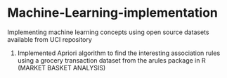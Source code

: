 # Machine-Learning-implementation
Implementing machine learning concepts using open source datasets available from UCI repository

1) Implemented Apriori algorithm to find the interesting association rules using a grocery transaction dataset
from the arules package in R (MARKET BASKET ANALYSIS) 
